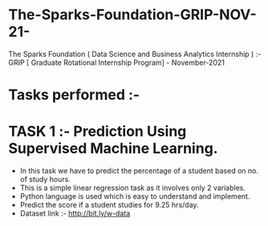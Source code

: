 # The-Sparks-Foundation-GRIP-NOV-21-
The Sparks Foundation ( Data Science and Business Analytics Internship ) :- GRIP [ Graduate Rotational Internship Program]  - November-2021

# Tasks performed :- 

# TASK 1 :- Prediction Using Supervised Machine Learning.
- In this task we have to predict the percentage of a student based on no. of study hours.
- This is a simple linear regression task as it involves only 2 variables.
- Python language is used which is easy to understand and implement.
- Predict the score if a student studies for 9.25 hrs/day.
- Dataset link :-  http://bit.ly/w-data
